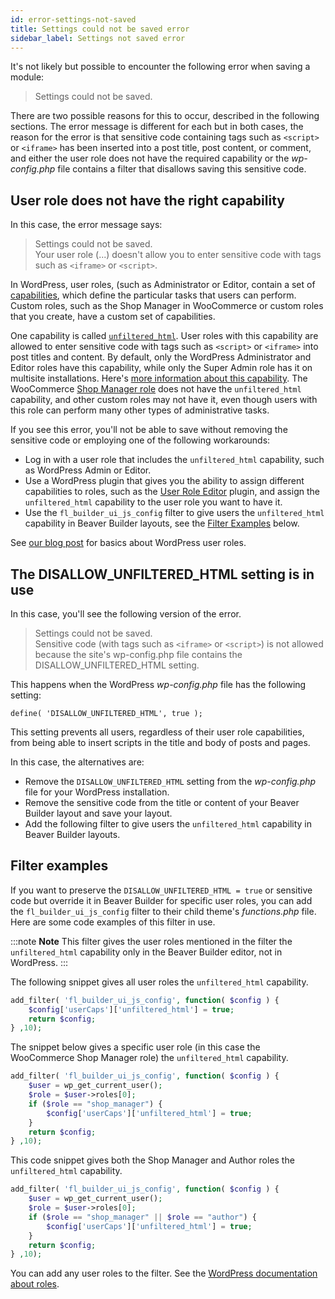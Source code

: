 ```yaml
---
id: error-settings-not-saved
title: Settings could not be saved error
sidebar_label: Settings not saved error
---
```


It's not likely but possible to encounter the following error when saving a module:

> Settings could not be saved.

There are two possible reasons for this to occur, described in the following sections. The error message is different for each but in both cases, the reason for the error is that sensitive code containing tags such as `<script>` or `<iframe>` has been inserted into a post title, post content, or comment, and either the user role does not have the required capability or the *wp-config.php* file contains a filter that disallows saving this sensitive code.

## User role does not have the right capability

In this case, the error message says:

> Settings could not be saved.  
> Your user role (...) doesn't allow you to enter sensitive code with tags such as `<iframe>` or `<script>`.

In WordPress, user roles, (such as Administrator or Editor, contain a set of [capabilities](https://wordpress.org/support/article/roles-and-capabilities/), which define the particular tasks that users can perform. Custom roles, such as the Shop Manager in WooCommerce or custom roles that you create, have a custom set of capabilities. 

One capability is called [`unfiltered_html`](https://wordpress.org/support/article/roles-and-capabilities/#unfiltered_html). User roles with this capability are allowed to enter sensitive code with tags such as `<script>` or `<iframe>` into post titles and content. By default, only the WordPress Administrator and Editor roles have this capability, while only the Super Admin role has it on multisite installations. Here's [more information about this capability](https://publishpress.com/blog/unfiltered-html-permission-wordpress/). The WooCommerce [Shop Manager role](https://docs.woocommerce.com/document/roles-capabilities/#section-2) does not have the `unfiltered_html` capability, and other custom roles may not have it, even though users with this role can perform many other types of administrative tasks.

If you see this error, you'll not be able to save without removing the sensitive code or employing one of the following workarounds:

* Log in with a user role that includes the `unfiltered_html` capability, such as WordPress Admin or Editor.
* Use a WordPress plugin that gives you the ability to assign different capabilities to roles, such as the [User Role Editor](https://wordpress.org/plugins/user-role-editor/) plugin, and assign the `unfiltered_html` capability to the user role you want to have it.
* Use the `fl_builder_ui_js_config` filter to give users the `unfiltered_html` capability in Beaver Builder layouts, see the [Filter Examples](/beaver-builder/troubleshooting/common-issues/error-settings-not-saved.md/#filter-examples) below.

See [our blog post](https://www.wpbeaverbuilder.com/wordpress-user-roles/) for basics about WordPress user roles.

## The DISALLOW_UNFILTERED_HTML setting is in use

In this case, you'll see the following version of the error.

> Settings could not be saved.  
> Sensitive code (with tags such as `<iframe>` or `<script>`) is not allowed because the site's wp-config.php file contains the DISALLOW_UNFILTERED_HTML setting.

This happens when the WordPress *wp-config.php* file has the following setting:

```
define( 'DISALLOW_UNFILTERED_HTML', true );
```

This setting prevents all users, regardless of their user role capabilities, from being able to insert scripts in the title and body of posts and pages. 

In this case, the alternatives are:

* Remove the `DISALLOW_UNFILTERED_HTML` setting from the *wp-config.php* file for your WordPress installation.
* Remove the sensitive code from the title or content of your Beaver Builder layout and save your layout.
* Add the following filter to give users the `unfiltered_html` capability in Beaver Builder layouts.

## Filter examples

If you want to preserve the `DISALLOW_UNFILTERED_HTML = true` or sensitive code but override it in Beaver Builder for specific user roles, you can add the `fl_builder_ui_js_config` filter to their child theme's *functions.php* file. Here are some code examples of this filter in use.

:::note **Note**
This filter gives the user roles mentioned in the filter the `unfiltered_html` capability only in the Beaver Builder editor, not in WordPress.
:::

The following snippet gives all user roles the `unfiltered_html` capability.

```php
add_filter( 'fl_builder_ui_js_config', function( $config ) {
    $config['userCaps']['unfiltered_html'] = true;
    return $config;
} ,10);
```

The snippet below gives a specific user role (in this case the WooCommerce Shop Manager role) the `unfiltered_html` capability.

```php
add_filter( 'fl_builder_ui_js_config', function( $config ) {
 	$user = wp_get_current_user();
	$role = $user->roles[0];
 	if ($role == "shop_manager") {
    	$config['userCaps']['unfiltered_html'] = true;
 	}
    return $config;
} ,10);
```

This code snippet gives both the Shop Manager and Author roles the `unfiltered_html` capability.

```php
add_filter( 'fl_builder_ui_js_config', function( $config ) {
 	$user = wp_get_current_user();
	$role = $user->roles[0];
 	if ($role == "shop_manager" || $role == "author") {
    	$config['userCaps']['unfiltered_html'] = true;
 	}
    return $config;
} ,10);
```

You can add any user roles to the filter. See the [WordPress documentation about roles](https://wordpress.org/support/article/roles-and-capabilities/#summary-of-roles
).
